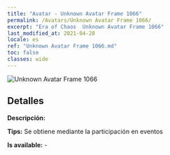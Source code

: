 ```yaml
---
title: "Avatar - Unknown Avatar Frame 1066"
permalink: /Avatars/Unknown Avatar Frame 1066/
excerpt: "Era of Chaos  Unknown Avatar Frame 1066"
last_modified_at: 2021-04-28
locale: es
ref: "Unknown Avatar Frame 1066.md"
toc: false
classes: wide
---
```

 ![Unknown Avatar Frame 1066](/images/a/avatarFrame_66.png)

## Detalles

 **Descripción:**  

 **Tips:** Se obtiene mediante la participación en eventos 

 **Is available:**  - 

